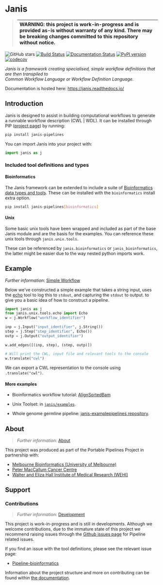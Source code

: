 

# Janis  

>| WARNING: this project is work-in-progress and is provided as-is without warranty of any kind. There may be breaking changes committed to this repository without notice. |
>|:--------------------------------------------------------------------------------------------------------------------------------------------------------------------------|

![GitHub stars](https://img.shields.io/github/stars/PMCC-BioinformaticsCore/janis.svg?style=social)  [![Build Status](https://travis-ci.org/PMCC-BioinformaticsCore/janis.svg?branch=master)](https://travis-ci.org/PMCC-BioinformaticsCore/janis)  [![Documentation Status](https://readthedocs.org/projects/janis/badge/?version=latest)](https://janis.readthedocs.io/en/latest/?badge=latest)  [![PyPI version](https://badge.fury.io/py/janis-pipelines.svg)](https://badge.fury.io/py/janis-pipelines)  [![codecov](https://codecov.io/gh/PMCC-BioinformaticsCore/janis/branch/master/graph/badge.svg)](https://codecov.io/gh/PMCC-BioinformaticsCore/janis)  
  
_Janis is a framework creating specialised, simple workflow definitions that are then transpiled to   
Common Workflow Language or Workflow Definition Language._  
  
Documentation is hosted here: https://janis.readthedocs.io/  
  
## Introduction  
  
Janis is designed to assist in building computational workflows to generate a runnable workflow description (CWL | WDL).   It can be installed through PIP ([project page](https://pypi.org/project/janis-pipelines/)) by running:  
  
```bash
pip install janis-pipelines  
```  
  
You can import Janis into your project with:  
```python  
import janis as j  
```  
    
### Included tool definitions and types  
  
#### Bioinformatics  
  
The Janis framework can be extended to include a suite of [Bioinformatics data types and tools](https://github.com/PMCC-BioinformaticsCore/janis-bioinformatics). These can be installed with the `bioinformatics` install extra option.   
  
```bash  
pip install janis-pipelines[bioinformatics]  
```  

#### Unix

Some basic unix tools have been wrapped and included as part of the base Janis module and are the basis for the examples. You can reference these unix tools through `janis.unix.tools`.  
  
These can be referenced by `janis.bioinformatics` or `janis_bioinformatics`, the latter might be easier due to the way  nested python imports work.  
  
## Example  
  
_Further information_: [Simple Workflow](https://janis.readthedocs.io/en/latest/tutorials/simple.html)  
  
Below we've constructed a simple example that takes a string input, uses the [echo](https://janis.readthedocs.io/en/latest/tools/unix/echo.html)   tool to log this to `stdout`, and capturing the `stdout` to output.  to give you a basic idea of how to construct a pipeline.  
  
```python  
import janis as j  
from janis.unix.tools.echo import Echo   
w = j.Workflow("workflow_identifier")  
  
inp = j.Input("input_identifier", j.String())  
step = j.Step("step_identifier", Echo())  
outp = j.Output("output_identifier")  
  
w.add_edges([(inp, step), (step, outp)])
  
# Will print the CWL, input file and relevant tools to the console  
w.translate("cwl")  
```  
We can export a CWL representation to the console using `.translate("cwl")`.   
  
#### More examples  

- Bioinformatics workflow tutorial: [AlignSortedBam](https://janis.readthedocs.io/en/latest/tutorials/alignsortedbam.html)
- Unix Toolset: in [`janis/examples`](https://github.com/PMCC-BioinformaticsCore/janis/tree/master/janis/examples).   

- Whole genome germline pipeline: [janis-examplepipelines repository](https://github.com/PMCC-BioinformaticsCore/janis-examplepipelines).  
  
## About  
  
> _Further information_: [About](https://janis.readthedocs.io/en/latest/about.html)   
  
This project was produced as part of the Portable Pipelines Project in partnership with:    
- [Melbourne Bioinformatics (University of Melbourne) ](https://www.melbournebioinformatics.org.au/)    
- [Peter MacCallum Cancer Centre](https://www.petermac.org/)    
- [Walter and Eliza Hall Institute of Medical Research (WEHI) ](https://www.wehi.edu.au/)    
  
  
## Support  
  
### Contributions  
  
> _Further information_: [Development](https://janis.readthedocs.io/en/latest/development/)  
  
This project is work-in-progress and is still in developments. Although we welcome contributions,  due to the immature state of this project we recommend raising issues through the [Github issues page](https://github.com/PMCC-BioinformaticsCore/janis/issues) for Pipeline related issues.  
  
If you find an issue with the tool definitions, please see the relevant issue page:  
- [Pipeline-bioinformatics](https://github.com/PMCC-BioinformaticsCore/janis-bioinformatics/issues)  
  
Information about the project structure and more on contributing can be found within [the documentation](https://janis.readthedocs.io/en/latest/development/).